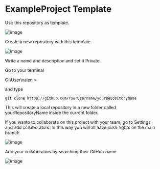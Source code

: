 # ExampleProject Template

Use this repository as template.

![image](https://github.com/ValentinaPansanella/exampleProject/assets/56345821/74607907-4dd1-4088-af85-052eab9d6eed)

Create a new repository with this template. 

![image](https://github.com/ValentinaPansanella/exampleProject/assets/56345821/45feb2ed-298a-4ac6-b5d2-12598bdb15e0)

Write a name and description and set it Private.

Go to your terminal 

C:\User\valen > 

and type

```
git clone https://github.com/YourUsername/yourRepositoryName
```

This will create a local repository in a new folder called yourRepositoryName inside the current folder.

If you wanto to collaborate on this project with your team, go to Settings and add collaborators. In this way you will all have push rights on the main branch. 

![image](https://github.com/ValentinaPansanella/exampleProject/assets/56345821/72ba9eda-5cc2-4967-90e9-c4c6baad6ad4)

Add your collaborators by searching their GitHub name

![image](https://github.com/ValentinaPansanella/exampleProject/assets/56345821/15d4970f-c9d8-4e73-ab0d-c5012a3f6c87)


